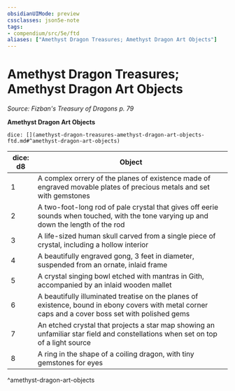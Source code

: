 ```yaml
---
obsidianUIMode: preview
cssclasses: json5e-note
tags:
- compendium/src/5e/ftd
aliases: ["Amethyst Dragon Treasures; Amethyst Dragon Art Objects"]
---
```

# Amethyst Dragon Treasures; Amethyst Dragon Art Objects
*Source: Fizban's Treasury of Dragons p. 79* 

**Amethyst Dragon Art Objects**

`dice: [](amethyst-dragon-treasures-amethyst-dragon-art-objects-ftd.md#^amethyst-dragon-art-objects)`

| dice: d8 | Object |
|----------|--------|
| 1 | A complex orrery of the planes of existence made of engraved movable plates of precious metals and set with gemstones |
| 2 | A two-foot-long rod of pale crystal that gives off eerie sounds when touched, with the tone varying up and down the length of the rod |
| 3 | A life-sized human skull carved from a single piece of crystal, including a hollow interior |
| 4 | A beautifully engraved gong, 3 feet in diameter, suspended from an ornate, inlaid frame |
| 5 | A crystal singing bowl etched with mantras in Gith, accompanied by an inlaid wooden mallet |
| 6 | A beautifully illuminated treatise on the planes of existence, bound in ebony covers with metal corner caps and a cover boss set with polished gems |
| 7 | An etched crystal that projects a star map showing an unfamiliar star field and constellations when set on top of a light source |
| 8 | A ring in the shape of a coiling dragon, with tiny gemstones for eyes |
^amethyst-dragon-art-objects